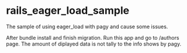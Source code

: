 # rails_eager_load_sample
The sample of using eager_load with pagy and cause some issues.

After bundle install and finish migration. Run this app and go to /authors page.
The amount of diplayed data is not tally to the info shows by pagy.
